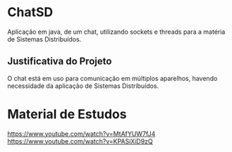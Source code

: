 # ChatSD
Aplicação em java, de um chat, utilizando sockets e threads para a matéria de Sistemas Distribuídos.

## Justificativa do Projeto
O chat está em uso para comunicação em múltiplos aparelhos, havendo necessidade da aplicação de Sistemas Distribuídos.

# Material de Estudos
https://www.youtube.com/watch?v=MtAfYUW7fJ4
https://www.youtube.com/watch?v=KPASiXiD9zQ
